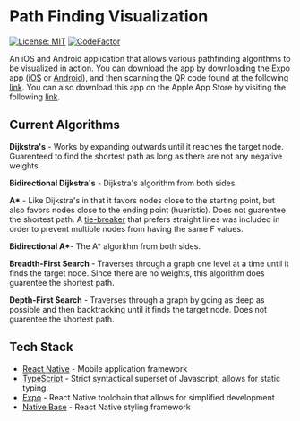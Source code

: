 # Path Finding Visualization

[![License: MIT](https://img.shields.io/badge/License-MIT-yellow.svg)](https://opensource.org/licenses/MIT)
[![CodeFactor](https://www.codefactor.io/repository/github/joshsauder/pathfindingvisualization/badge)](https://www.codefactor.io/repository/github/joshsauder/pathfindingvisualization)

An iOS and Android application that allows various pathfinding algorithms to be visualized in action. You can download the app by downloading the Expo app ([iOS](https://itunes.apple.com/app/apple-store/id982107779) or [Android](https://play.google.com/store/apps/details?id=host.exp.exponent&referrer=www)), and then scanning the QR code found at the following [link](https://exp.host/@joshsauder/PathFindingVisualization). You can also download this app on the Apple App Store by visiting the following [link](https://apps.apple.com/us/app/path-finding-visualization/id1506957834?ls=1).

## Current Algorithms
**Dijkstra's** - Works by expanding outwards until it reaches the target node. Guarenteed to find the shortest path as long as there are not any negative weights.  

**Bidirectional Dijkstra's** - Dijkstra's algorithm from both sides.  

**A\*** - Like Dijkstra's in that it favors nodes close to the starting point, but also favors nodes close to the ending point (hueristic). Does not guarentee the shortest path. A [tie-breaker](http://theory.stanford.edu/~amitp/GameProgramming/Heuristics.html#breaking-ties) that prefers straight lines was included in order to prevent multiple nodes from having the same F values.  

**Bidirectional A\***- The A* algorithm from both sides.

**Breadth-First Search** - Traverses through a graph one level at a time until it finds the target node. Since there are no weights, this algorithm does guarentee the shortest path.  

**Depth-First Search** - Traverses through a graph by going as deep as possible and then backtracking until it finds the target node. Does not guarentee the shortest path.


## Tech Stack
- [React Native](https://reactnative.dev) - Mobile application framework
- [TypeScript](https://www.typescriptlang.org) - Strict syntactical superset of Javascript; allows for static typing.
- [Expo](https://expo.io) - React Native toolchain that allows for simplified development
- [Native Base](https://nativebase.io) - React Native styling framework
